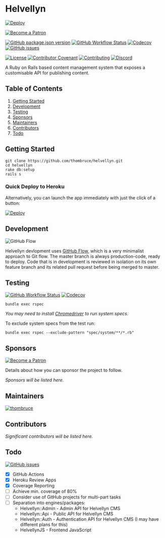 # Helvellyn

[![Deploy](https://www.herokucdn.com/deploy/button.svg)](https://heroku.com/deploy)

[![Become a Patron](https://c5.patreon.com/external/logo/become_a_patron_button.png)](https://www.patreon.com/thombruce)

[![GitHub package.json version](https://img.shields.io/github/package-json/v/thombruce/helvellyn)](https://github.com/thombruce/helvellyn/releases)
[![GitHub Workflow Status](https://img.shields.io/github/workflow/status/thombruce/helvellyn/CI?logo=github)](https://github.com/thombruce/helvellyn/actions)
[![Codecov](https://img.shields.io/codecov/c/github/thombruce/helvellyn?logo=codecov)](https://codecov.io/gh/thombruce/helvellyn)
[![GitHub issues](https://img.shields.io/github/issues-raw/thombruce/helvellyn?logo=github)](https://github.com/thombruce/helvellyn/issues)

[![License](https://img.shields.io/badge/license-MIT-green.svg)](LICENSE)
[![Contributor Covenant](https://img.shields.io/badge/Contributor%20Covenant-v2.0%20adopted-ff69b4.svg)](CODE_OF_CONDUCT.md)
[![Contributing](https://img.shields.io/badge/contributions-welcome-blue.svg)](CONTRIBUTING.md)
[![Discord](https://img.shields.io/discord/697123984231366716?color=7289da&label=chat&logo=discord)](https://discord.gg/JDSh5dQ)

A Ruby on Rails based content management system that exposes a customisable API for publishing content.

## Table of Contents

1. [Getting Started](#getting-started)
2. [Development](#development)
3. [Testing](#testing)
4. [Sponsors](#sponsors)
5. [Maintainers](#maintainers)
6. [Contributors](#contributors)
7. [Todo](#todo)

## Getting Started

```shell
git clone https://github.com/thombruce/helvellyn.git
cd helvellyn
rake db:setup
rails s
```

### Quick Deploy to Heroku

Alternatively, you can launch the app immediately with just the click of a button:

[![Deploy](https://www.herokucdn.com/deploy/button.svg)](https://heroku.com/deploy)

## Development

![GitHub Flow](https://i.imgur.com/zE06Jon.png)

Helvellyn devlopment uses [GitHub Flow](https://guides.github.com/introduction/flow/), which is a very minimalist approach to Git flow. The master branch is always production-code, ready to deploy. Code that is in development is reviewed in isolation on its own feature branch and its related pull request before being merged to master.

## Testing

[![GitHub Workflow Status](https://img.shields.io/github/workflow/status/thombruce/helvellyn/CI?logo=github)](https://github.com/thombruce/helvellyn/actions)
[![Codecov](https://img.shields.io/codecov/c/github/thombruce/helvellyn?logo=codecov)](https://codecov.io/gh/thombruce/helvellyn)

```shell
bundle exec rspec
```

*You may need to install [Chromedriver](https://chromedriver.chromium.org/) to run system specs.*

To exclude system specs from the test run:

```shell
bundle exec rspec --exclude-pattern "spec/system/**/*.rb"
```

## Sponsors

[![Become a Patron](https://c5.patreon.com/external/logo/become_a_patron_button.png)](https://www.patreon.com/thombruce)

Details about how you can sponsor the project to follow.

_Sponsors will be listed here._

## Maintainers

[![thombruce](https://avatars1.githubusercontent.com/u/3887509?s=60&v=4)](https://github.com/thombruce)

## Contributors

_Significant contributors will be listed here._

## Todo

[![GitHub issues](https://img.shields.io/github/issues-raw/thombruce/helvellyn?logo=github)](https://github.com/thombruce/helvellyn/issues)

- [x] GitHub Actions
- [x] Heroku Review Apps
- [x] Coverage Reporting
- [ ] Achieve min. coverage of 80%
- [ ] Consider use of GitHub projects for multi-part tasks
- [ ] Separation into engines/packages:
    - Helvellyn::Admin - Admin API for Helvellyn CMS
    - Helvellyn::Api - Public API for Helvellyn CMS
    - Helvellyn::Auth - Authentication API for Helvellyn CMS (I may have different plans for this)
    - HelvellynJS - Frontend JavaScript

